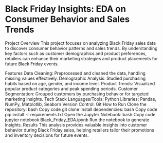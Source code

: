 # Black Friday Insights: EDA on Consumer Behavior and Sales Trends
Project Overview
This project focuses on analyzing Black Friday sales data to discover consumer behavior patterns and sales trends. By understanding key factors such as customer demographics and product preferences, retailers can enhance their marketing strategies and product placements for future Black Friday events.

Features
Data Cleaning: Preprocessed and cleaned the data, handling missing values effectively.
Demographic Analysis: Studied purchasing habits based on age, gender, and income level.
Product Trends: Visualized popular product categories and peak spending periods.
Customer Segmentation: Grouped customers by purchasing behavior for targeted marketing insights.
Tech Stack
Languages/Tools: Python
Libraries: Pandas, NumPy, Matplotlib, Seaborn
Version Control: Git
How to Run
Clone the repository:
bash
Copy code
git clone <your-github-repo-link>
Install dependencies:
bash
Copy code
pip install -r requirements.txt
Open the Jupyter Notebook:
bash
Copy code
jupyter notebook Black_Friday_EDA.ipynb
Run the notebook to generate insights.
Results
This analysis provides valuable insights into customer behavior during Black Friday sales, helping retailers tailor their promotions and inventory decisions for future events.
